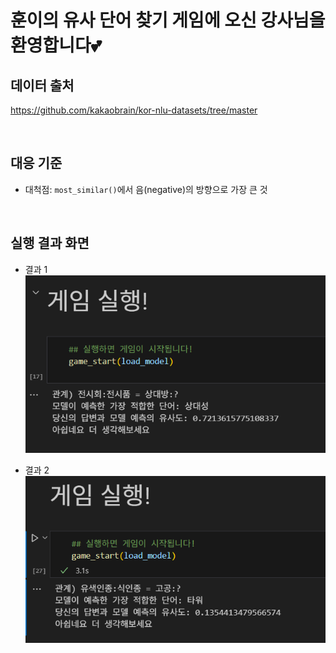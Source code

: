# 훈이의 유사 단어 찾기 게임에 오신 강사님을 환영합니다💕

## 데이터 출처
https://github.com/kakaobrain/kor-nlu-datasets/tree/master

<br>

## 대응 기준
- 대척점:  `most_similar()`에서 음(negative)의 방향으로 가장 큰 것

<br>

## 실행 결과 화면
- 결과 1
![result_1](game_result/game_result1.png)

- 결과 2
![result_2](game_result/game_result2.png)
